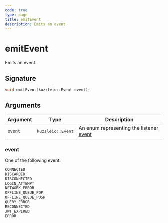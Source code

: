 ```yaml
---
code: true
type: page
title: emitEvent
description: Emits an event
---
```


# emitEvent

Emits an event.

## Signature

```cpp
void emitEvent(kuzzleio::Event event);
```

## Arguments

| Argument | Type                       | Description                                                  |
| -------- | -------------------------- | ------------------------------------------------------------ |
| `event`  | <pre>kuzzleio::Event</pre> | An enum representing the listener [event](/sdk/cpp/1/essentials/events) |

### event

One of the following event:

```cpp
CONNECTED
DISCARDED
DISCONNECTED
LOGIN_ATTEMPT
NETWORK_ERROR
OFFLINE_QUEUE_POP
OFFLINE_QUEUE_PUSH
QUERY_ERROR
RECONNECTED
JWT_EXPIRED
ERROR
```
